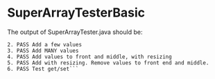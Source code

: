 # SuperArrayTesterBasic

The output of SuperArrayTester.java should be:
```1. PASS Empty List
2. PASS Add a few values
3. PASS Add MANY values
4. PASS Add values to front and middle, with resizing
5. PASS Add with resizing. Remove values to front end and middle.
6. PASS Test get/set```
